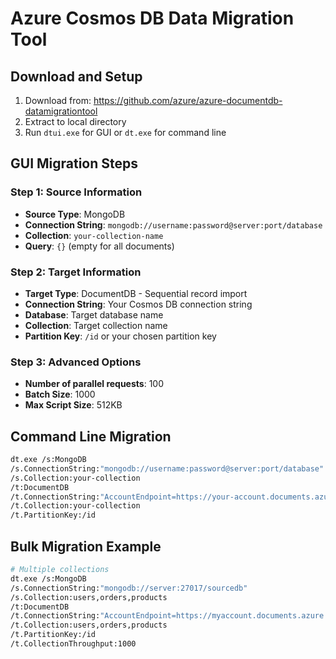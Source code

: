 # Azure Cosmos DB Data Migration Tool

## Download and Setup
1. Download from: https://github.com/azure/azure-documentdb-datamigrationtool
2. Extract to local directory
3. Run `dtui.exe` for GUI or `dt.exe` for command line

## GUI Migration Steps

### Step 1: Source Information
- **Source Type**: MongoDB
- **Connection String**: `mongodb://username:password@server:port/database`
- **Collection**: `your-collection-name`
- **Query**: `{}` (empty for all documents)

### Step 2: Target Information
- **Target Type**: DocumentDB - Sequential record import
- **Connection String**: Your Cosmos DB connection string
- **Database**: Target database name
- **Collection**: Target collection name
- **Partition Key**: `/id` or your chosen partition key

### Step 3: Advanced Options
- **Number of parallel requests**: 100
- **Batch Size**: 1000
- **Max Script Size**: 512KB

## Command Line Migration
```bash
dt.exe /s:MongoDB 
/s.ConnectionString:"mongodb://username:password@server:port/database" 
/s.Collection:your-collection 
/t:DocumentDB 
/t.ConnectionString:"AccountEndpoint=https://your-account.documents.azure.com:443/;AccountKey=your-key;Database=your-db" 
/t.Collection:your-collection 
/t.PartitionKey:/id
```

## Bulk Migration Example
```bash
# Multiple collections
dt.exe /s:MongoDB 
/s.ConnectionString:"mongodb://server:27017/sourcedb" 
/s.Collection:users,orders,products 
/t:DocumentDB 
/t.ConnectionString:"AccountEndpoint=https://myaccount.documents.azure.com:443/;AccountKey=mykey;Database=targetdb" 
/t.Collection:users,orders,products 
/t.PartitionKey:/id 
/t.CollectionThroughput:1000
```
